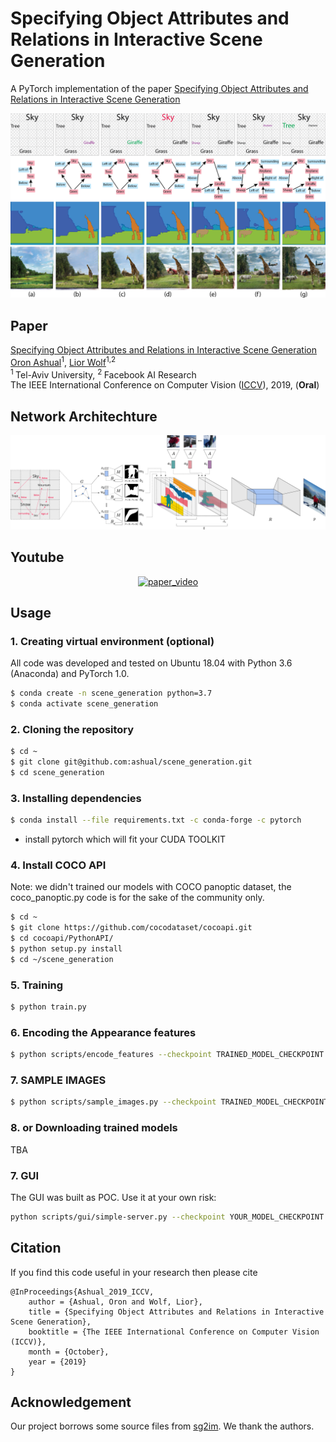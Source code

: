 # Specifying Object Attributes and Relations in Interactive Scene Generation
A PyTorch implementation of the paper [Specifying Object Attributes and Relations in Interactive Scene Generation](https://arxiv.org/abs/1909.05379)
<p align="center"><img src='images/scene_generation.png' width='650px'></p>

## Paper
[Specifying Object Attributes and Relations in Interactive Scene Generation](https://arxiv.org/abs/1909.05379)
<br/>
[Oron Ashual](https://)<sup>1</sup>, [Lior Wolf](https://www.cs.tau.ac.il/~wolf/)<sup>1,2</sup><br/>
<sup>1 </sup> Tel-Aviv University, <sup>2 </sup> Facebook AI Research <br/>
The IEEE International Conference on Computer Vision ([ICCV](http://iccv2019.thecvf.com/)), 2019, (<b>Oral</b>)

## Network Architechture
<p align='center'><img src='images/arch.png' width='1000px'></p>

## Youtube
<div align="center">
  <a href="https://www.youtube.com/watch?v=V2v0qEPsjr0"><img src="https://img.youtube.com/vi/V2v0qEPsjr0/0.jpg" alt="paper_video"></a>
</div>

## Usage

### 1. Creating virtual environment (optional)
All code was developed and tested on Ubuntu 18.04 with Python 3.6 (Anaconda) and PyTorch 1.0.

```bash
$ conda create -n scene_generation python=3.7
$ conda activate scene_generation
```
### 2. Cloning the repository
```bash
$ cd ~
$ git clone git@github.com:ashual/scene_generation.git
$ cd scene_generation
```

### 3. Installing dependencies
```bash
$ conda install --file requirements.txt -c conda-forge -c pytorch
```
* install pytorch which will fit your CUDA TOOLKIT

### 4. Install COCO API
Note: we didn't trained our models with COCO panoptic dataset, the coco_panoptic.py code is for the sake of the community only.
```bash
$ cd ~
$ git clone https://github.com/cocodataset/cocoapi.git
$ cd cocoapi/PythonAPI/
$ python setup.py install
$ cd ~/scene_generation
```

### 5. Training
```bash
$ python train.py
```

### 6. Encoding the Appearance features
```bash
$ python scripts/encode_features --checkpoint TRAINED_MODEL_CHECKPOINT
```

### 7. SAMPLE IMAGES
```bash
$ python scripts/sample_images.py --checkpoint TRAINED_MODEL_CHECKPOINT
```

### 8. or Downloading trained models
TBA

### 7. GUI
The GUI was built as POC. Use it at your own risk:
```bash
python scripts/gui/simple-server.py --checkpoint YOUR_MODEL_CHECKPOINT
```

## Citation

If you find this code useful in your research then please cite
```
@InProceedings{Ashual_2019_ICCV,
    author = {Ashual, Oron and Wolf, Lior},
    title = {Specifying Object Attributes and Relations in Interactive Scene Generation},
    booktitle = {The IEEE International Conference on Computer Vision (ICCV)},
    month = {October},
    year = {2019}
}
```

## Acknowledgement 
Our project borrows some source files from [sg2im](https://github.com/google/sg2im). We thank the authors.